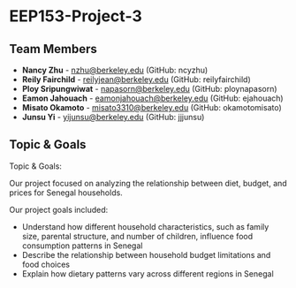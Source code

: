# EEP153-Project-3

## Team Members
- **Nancy Zhu** - [nzhu@berkeley.edu](mailto:nzhu@berkeley.edu) (GitHub: ncyzhu)  
- **Reily Fairchild** - [reilyjean@berkeley.edu](mailto:reilyjean@berkeley.edu) (GitHub: reilyfairchild)  
- **Ploy Sripungwiwat** - [napasorn@berkeley.edu](mailto:napasorn@berkeley.edu) (GitHub: ploynapasorn)  
- **Eamon Jahouach** - [eamonjahouach@berkeley.edu](mailto:eamonjahouach@berkeley.edu) (GitHub: ejahouach)  
- **Misato Okamoto** - [misato3310@berkeley.edu](mailto:misato3310@berkeley.edu) (GitHub: okamotomisato)  
- **Junsu Yi** - [yijunsu@berkeley.edu](mailto:yijunsu@berkeley.edu) (GitHub: jjjunsu)  

## Topic & Goals
Topic & Goals: 

Our project focused on analyzing the relationship between diet, budget, and prices for Senegal households. 

Our project goals included:

- Understand how different household characteristics, such as family size, parental structure, and number of children, influence food consumption patterns in Senegal 
- Describe the relationship between household budget limitations and food choices 
- Explain how dietary patterns vary across different regions in Senegal
